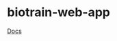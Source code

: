 # biotrain-web-app
[Docs](https://docs.google.com/document/d/1sA8lows2B3yCkPIQzbKADnNI4Ay09e5LPcbyneUAZY8/edit?usp=sharing)
